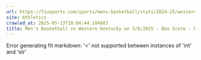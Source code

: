 ```yaml
---
url: https://fiusports.com/sports/mens-basketball/stats/2024-25/western-kentucky/boxscore/12677
site: Athletics
crawled_at: 2025-05-13T10:04:44.104883
title: Men's Basketball vs Western Kentucky on 3/6/2025 - Box Score - FIU Athletics
---
```


Error generating fit markdown: '<' not supported between instances of 'int' and 'str'